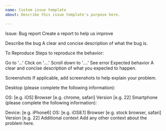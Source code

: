 ```yaml
---
name: Custom issue template
about: Describe this issue template's purpose here.

---
```


Issue: Bug report 
Create a report to help us improve

Describe the bug
A clear and concise description of what the bug is.

To Reproduce
Steps to reproduce the behavior:

Go to '...'
Click on '....'
Scroll down to '....'
See error
Expected behavior
A clear and concise description of what you expected to happen.

Screenshots
If applicable, add screenshots to help explain your problem.

Desktop (please complete the following information):

OS: [e.g. iOS]
Browser [e.g. chrome, safari]
Version [e.g. 22]
Smartphone (please complete the following information):

Device: [e.g. iPhone6]
OS: [e.g. iOS8.1]
Browser [e.g. stock browser, safari]
Version [e.g. 22]
Additional context
Add any other context about the problem here.

